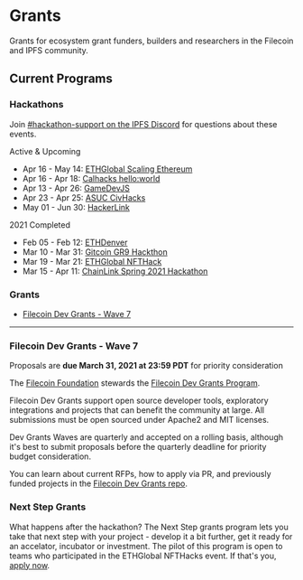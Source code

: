 # Grants

Grants for ecosystem grant funders, builders and researchers in the Filecoin and IPFS community.

## Current Programs

### Hackathons

Join [#hackathon-support on the IPFS Discord](https://discord.gg/vZTcrFePpt) for questions about these events.

Active & Upcoming
- Apr 16 - May 14: [ETHGlobal Scaling Ethereum](https://scaling.ethglobal.co/)
- Apr 16 - Apr 18: [Calhacks hello:world](https://calhacks.io/)
- Apr 13 - Apr 26: [GameDevJS](https://gamedevjs.com/jam/2021/)
- Apr 23 - Apr 25: [ASUC CivHacks](https://civhacks.com)
- May 01 - Jun 30: [HackerLink](https://hackerlink.io/en)

2021 Completed
- Feb 05 - Feb 12: [ETHDenver](https://www.ethdenver.com/)
- Mar 10 - Mar 31: [Gitcoin GR9 Hackthon](https://gitcoin.co/hackathon/gr9/onboard)
- Mar 19 - Mar 21: [ETHGlobal NFTHack](https://nfthack.ethglobal.co/)
- Mar 15 - Apr 11: [ChainLink Spring 2021 Hackathon](https://chain.link/hackathon)

### Grants
- [Filecoin Dev Grants - Wave 7](https://github.com/protocol/grants/blob/main/README.md#filecoin-dev-grants---wave-7)

--------


### Filecoin Dev Grants - Wave 7

Proposals are **due March 31, 2021 at 23:59 PDT** for priority consideration

The [Filecoin Foundation](https://fil.org/) stewards the [Filecoin Dev Grants Program](https://github.com/filecoin-project/devgrants).

Filecoin Dev Grants support open source developer tools, exploratory integrations and projects that can benefit the community at large. All submissions must be open sourced under Apache2 and MIT licenses.

Dev Grants Waves are quarterly and accepted on a rolling basis, although it's best to submit proposals before the quarterly deadline for priority budget consideration.

You can learn about current RFPs, how to apply via PR, and previously funded projects in the [Filecoin Dev Grants repo](https://github.com/filecoin-project/devgrants).

### Next Step Grants

What happens after the hackathon? The Next Step grants program lets you take that next step with your project - develop it a bit further, get it ready for an accelator, incubator or investment. The pilot of this program is open to teams who participated in the ETHGlobal NFTHacks event. If that's you, [apply now](nextstep.md).

